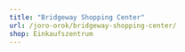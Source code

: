 ```yaml
---
title: "Bridgeway Shopping Center"
url: /joro-orok/bridgeway-shopping-center/
shop: Einkaufszentrum
---
```

